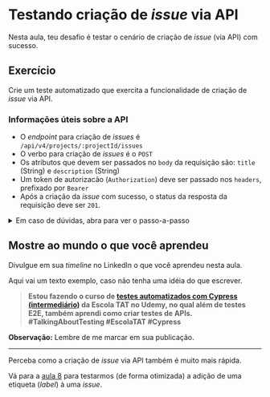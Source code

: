 # Testando criação de _issue_ via API

Nesta aula, teu desafio é testar o cenário de criação de _issue_ (via API) com sucesso.

## Exercício

Crie um teste automatizado que exercita a funcionalidade de criação de _issue_ via API.

### Informações úteis sobre a API

- O _endpoint_ para criação de _issues_ é `/api/v4/projects/:projectId/issues`
- O verbo para criação de _issues_ é o `POST`
- Os atributos que devem ser passados no `body` da requisição são: `title` (String) e `description` (String)
- Um token de autorizacão (`Authorization`) deve ser passado nos `headers`, prefixado por `Bearer`
- Após a criação da _issue_ com sucesso, o status da resposta da requisição deve ser `201`.

<details><summary>Em caso de dúvidas, abra para ver o passo-a-passo</summary>
</br>

1. Dentro do diretrório `cypress/e2e/api/`, crie um arquivo chamado `createIssue.cy.js` com os seguintes dados:

```js
import { faker } from '@faker-js/faker';

describe('Create issue', () => {
  beforeEach(() => cy.api_deleteProjects());

  it('successfully', () => {
    const issue = {
      title: `issue-${faker.datatype.uuid()}`,
      description: faker.random.words(3),
      project: {
        name: `project-${faker.datatype.uuid()}`,
        description: faker.random.words(5),
      },
    };

    cy.api_createIssue(issue).then((response) => {
      expect(response.status).to.equal(201);
      expect(response.body.title).to.equal(issue.title);
      expect(response.body.description).to.equal(issue.description);
    });
  });
});
```

2. Dentro do diretório `cypress/support/`, atualize o arquivo `api_commands.js` com o commando `api_createIssue`, conforme abaixo:

```js
const accessToken = `Bearer ${Cypress.env('gitlab_access_token')}`

Cypress.Commands.add('api_createProject', project => {
  ...
})

Cypress.Commands.add('api_getAllProjects', () => {
  ...
})

Cypress.Commands.add('api_deleteProjects', () => {
  ...
})

Cypress.Commands.add('api_createIssue', issue => {
  cy.api_createProject(issue.project)
    .then(response => {
      cy.request({
        method: 'POST',
        url: `/api/v4/projects/${response.body.id}/issues`,
        body: {
          title: issue.title,
          description: issue.description
        },
        headers: { Authorization: accessToken },
      })
  })
})

```

3. Via Cypress App, execute o arquivo `cypress/e2e/api/createIssue.cy.js`.

</details>

## Mostre ao mundo o que você aprendeu

Divulgue em sua _timeline_ no LinkedIn o que você aprendeu nesta aula.

Aqui vai um texto exemplo, caso não tenha uma idéia do que escrever.

> **Estou fazendo o curso de [testes automatizados com Cypress (intermediário)](https://www.udemy.com/course/testes-automatizados-com-cypress-intermediario/?referralCode=F14505FB0076672E51A2) da Escola TAT no Udemy, no qual além de testes E2E, também aprendi como criar testes de APIs. #TalkingAboutTesting #EscolaTAT #Cypress**

**Observação:** Lembre de me marcar em sua publicação.

---

Perceba como a criação de _issue_ via API também é muito mais rápida.

Vá para a [aula 8](./8.md) para testarmos (de forma otimizada) a adição de uma etiqueta (_label_) à uma _issue_.
